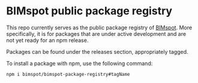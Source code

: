 # BIMspot public package registry

This repo currently serves as the public package registry of [BIMspot](https://bimspot.io/). More specifically, it is for packages that are under active development and are not yet ready for an npm release.

Packages can be found under the releases section, appropriately tagged.

To install a package with npm, use the following command:

```
npm i bimspot/bimspot-package-registry#tagName
```
